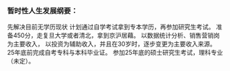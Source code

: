 ### 暂时性人生发展纲要：

先解决目前无学历现状
计划通过自学考试拿到专本学历，再参加研究生考试。
准备450分，走复旦大学或者清北，拿到京沪居藉。
以数据统计分析、销售营销岗为主要收入，
以投资为辅助收入，并且在30岁时，逐步变更为主要收入来源。
25年底前完成自考专科与本科毕业证。
参加25年底的硕士研究生考试，理科专业（未定）。